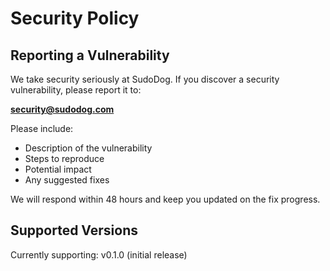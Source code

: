 # Security Policy

## Reporting a Vulnerability

We take security seriously at SudoDog. If you discover a security vulnerability, please report it to:

**security@sudodog.com**

Please include:
- Description of the vulnerability
- Steps to reproduce
- Potential impact
- Any suggested fixes

We will respond within 48 hours and keep you updated on the fix progress.

## Supported Versions

Currently supporting: v0.1.0 (initial release)
